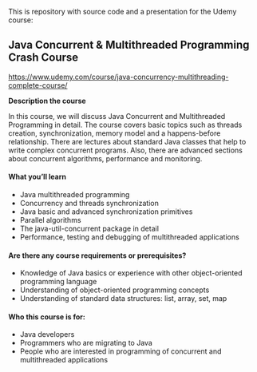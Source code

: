 
This is repository with source code and a presentation for the Udemy course:
## **Java Concurrent & Multithreaded Programming Crash Course**
https://www.udemy.com/course/java-concurrency-multithreading-complete-course/

**Description the course**

In this course, we will discuss Java Concurrent and Multithreaded Programming in detail. The course covers basic topics such as threads creation, synchronization, memory model and a happens-before relationship. There are lectures about standard Java classes that help to write complex concurrent programs. Also, there are advanced sections about concurrent algorithms, performance and monitoring.

#### What you’ll learn

-   Java multithreaded programming
-   Concurrency and threads synchronization
-   Java basic and advanced synchronization primitives
-   Parallel algorithms
-   The java-util-concurrent package in detail
-   Performance, testing and debugging of multithreaded applications

#### Are there any course requirements or prerequisites?

-   Knowledge of Java basics or experience with other object-oriented programming language
-   Understanding of object-oriented programming concepts
-   Understanding of standard data structures: list, array, set, map

#### Who this course is for:

-   Java developers
-   Programmers who are migrating to Java
-   People who are interested in programming of concurrent and multithreaded applications
